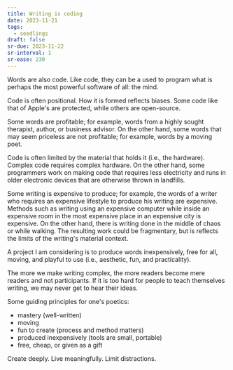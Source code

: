 ```yaml
---
title: Writing is coding
date: 2023-11-21
tags:
  - seedlings
draft: false
sr-due: 2023-11-22
sr-interval: 1
sr-ease: 230
---
```

Words are also code. Like code, they can be a used to program what is perhaps the most powerful software of all: the mind.

Code is often positional. How it is formed reflects biases. Some code like that of Apple's are protected, while others are open-source.

Some words are profitable; for example, words from a highly sought therapist, author, or business advisor. On the other hand, some words that may seem priceless are not profitable; for example, words by a moving poet.

Code is often limited by the material that holds it (i.e., the hardware). Complex code requires complex hardware. On the other hand, some programmers work on making code that requires less electricity and runs in older electronic devices that are otherwise thrown in landfills.

Some writing is expensive to produce; for example, the words of a writer who requires an expensive lifestyle to produce his writing are expensive. Methods such as writing using an expensive computer while inside an expensive room in the most expensive place in an expensive city is expensive. On the other hand, there is writing done in the middle of chaos or while walking. The resulting work could be fragmentary, but is reflects the limits of the writing's material context.

A project I am considering is to produce words inexpensively, free for all, moving, and playful to use (i.e., aesthetic, fun, and practicality).

The more we make writing complex, the more readers become mere readers and not participants. If it is too hard for people to teach themselves writing, we may never get to hear their ideas.

Some guiding principles for one's poetics:
- mastery (well-written)
- moving
- fun to create (process and method matters)
- produced inexpensively (tools are small, portable)
- free, cheap, or given as a gift

Create deeply. Live meaningfully. Limit distractions.